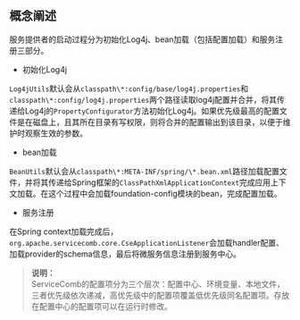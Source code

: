 ## 概念阐述

服务提供者的启动过程分为初始化Log4j、bean加载（包括配置加载）和服务注册三部分。

* 初始化Log4j

`Log4jUtils`默认会从`classpath\*:config/base/log4j.properties`和`classpath\*:config/log4j.properties`两个路径读取log4j配置并合并，将其传递给Log4j的`PropertyConfigurator`方法初始化Log4j。如果优先级最高的配置文件是在磁盘上，且其所在目录有写权限，则将合并的配置输出到该目录，以便于维护时观察生效的参数。

* bean加载

`BeanUtils`默认会从`classpath\*:META-INF/spring/\*.bean.xml`路径加载配置文件，并将其传递给Spring框架的`ClassPathXmlApplicationContext`完成应用上下文加载。在这个过程中会加载foundation-config模块的bean，完成配置加载。

* 服务注册

在Spring context加载完成后，`org.apache.servicecomb.core.CseApplicationListener`会加载handler配置、加载provider的schema信息，最后将微服务信息注册到服务中心。

> **说明：**  
> ServiceComb的配置项分为三个层次：配置中心、环境变量、本地文件，三者优先级依次递减，高优先级中的配置项覆盖低优先级同名配置项。存放在配置中心的配置项可以在运行时修改。




